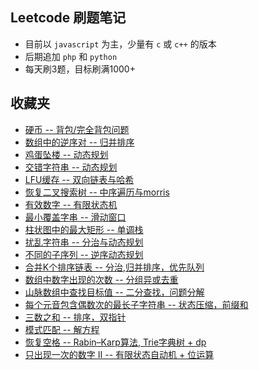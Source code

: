 ## Leetcode 刷题笔记
+ 目前以 `javascript` 为主，少量有 `c` 或 `c++` 的版本
+ 后期追加 `php` 和 `python`
+ 每天刷3题，目标刷满1000+

## 收藏夹
+ [硬币 -- 背包\/完全背包问题](./1401-1500/N-1481/)
+ [数组中的逆序对 -- 归并排序](./1501-1600/D-1591/)
+ [鸡蛋坠楼 -- 动态规划](./801-900/D-887/)
+ [交错字符串 -- 动态规划](./1-100/D-97/)
+ [LFU缓存 -- 双向链表与哈希](./401-500/D-460/)
+ [恢复二叉搜索树 -- 中序遍历与morris](./1-100/D-99/)
+ [有效数字 -- 有限状态机](./1-100/D-65/)
+ [最小覆盖字串 -- 滑动窗口](./1-100/D-76/)
+ [柱状图中的最大矩形 -- 单调栈](./1-100/D-84/)
+ [扰乱字符串 -- 分治与动态规划](./1-100/D-87/)
+ [不同的子序列 -- 逆序动态规划](./101-200/D-115/)
+ [合并K个排序链表 -- 分治,归并排序，优先队列](./1-100/D-23/)
+ [数组中数字出现的次数 -- 分组异或去重](./1601-1700/N-1608/)
+ [山脉数组中查找目标值 -- 二分查找，问题分解](./1001-1100/D-1095/)
+ [每个元音包含偶数次的最长子字符串 -- 状态压缩，前缀和](./1301-1400/N-1371/)
+ [三数之和 -- 排序，双指针](./1-100/N-15/)
+ [模式匹配 -- 解方程](./1601-1700/N-1658/)
+ [恢复空格 -- Rabin–Karp算法, Trie字典树 + dp](./1601-1700/N-1690/)
+ [只出现一次的数字 II -- 有限状态自动机 + 位运算](./101-200/N-137/)

